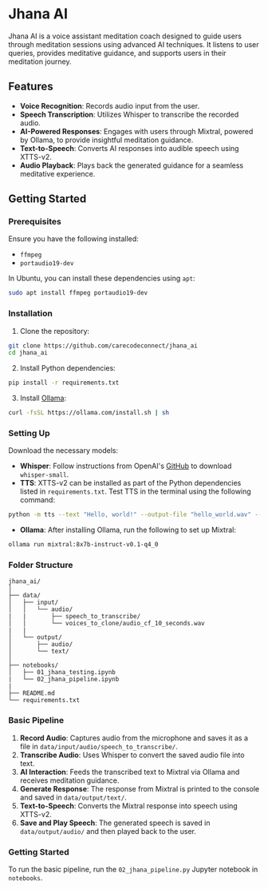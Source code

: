 # Jhana AI

Jhana AI is a voice assistant meditation coach designed to guide users through meditation sessions using advanced AI techniques. It listens to user queries, provides meditative guidance, and supports users in their meditation journey.

## Features

- **Voice Recognition**: Records audio input from the user.
- **Speech Transcription**: Utilizes Whisper to transcribe the recorded audio.
- **AI-Powered Responses**: Engages with users through Mixtral, powered by Ollama, to provide insightful meditation guidance.
- **Text-to-Speech**: Converts AI responses into audible speech using XTTS-v2.
- **Audio Playback**: Plays back the generated guidance for a seamless meditative experience.

## Getting Started

### Prerequisites

Ensure you have the following installed:
- `ffmpeg`
- `portaudio19-dev`

In Ubuntu, you can install these dependencies using `apt`:

```bash
sudo apt install ffmpeg portaudio19-dev
```

### Installation

1. Clone the repository:

```bash
git clone https://github.com/carecodeconnect/jhana_ai
cd jhana_ai
```

2. Install Python dependencies:

```bash
pip install -r requirements.txt
```

3. Install [Ollama](https://ollama.com/):

```bash
curl -fsSL https://ollama.com/install.sh | sh
```

### Setting Up

Download the necessary models:

- **Whisper**: Follow instructions from OpenAI's [GitHub](https://github.com/openai/whisper) to download `whisper-small`.
- **TTS**: XTTS-v2 can be installed as part of the Python dependencies listed in `requirements.txt`. Test TTS in the terminal using the following command:

```bash
python -m tts --text "Hello, world!" --output-file "hello_world.wav" --model_name "tts_models/multilingual/multi-dataset/xtts_v2"
```
- **Ollama**: After installing Ollama, run the following to set up Mixtral:

```bash
ollama run mixtral:8x7b-instruct-v0.1-q4_0
```

### Folder Structure

```
jhana_ai/
│
├── data/
│   ├── input/
│   │   └── audio/
|   |       ├── speech_to_transcribe/
│   │       └── voices_to_clone/audio_cf_10_seconds.wav
|   |   
│   └── output/
│       ├── audio/
│       └── text/
│
├── notebooks/
│   ├── 01_jhana_testing.ipynb
|   └── 02_jhana_pipeline.ipynb
|
├── README.md
└── requirements.txt
```

### Basic Pipeline

1. **Record Audio**: Captures audio from the microphone and saves it as a file in `data/input/audio/speech_to_transcribe/`.
2. **Transcribe Audio**: Uses Whisper to convert the saved audio file into text.
3. **AI Interaction**: Feeds the transcribed text to Mixtral via Ollama and receives meditation guidance.
4. **Generate Response**: The response from Mixtral is printed to the console and saved in `data/output/text/`.
5. **Text-to-Speech**: Converts the Mixtral response into speech using XTTS-v2.
6. **Save and Play Speech**: The generated speech is saved in `data/output/audio/` and then played back to the user.

### Getting Started

To run the basic pipeline, run the `02_jhana_pipeline.py` Jupyter notebook in `notebooks`.
